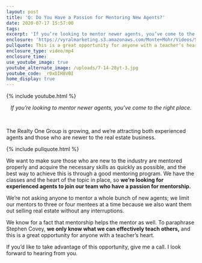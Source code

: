 ```yaml
---
layout: post
title: 'Q: Do You Have a Passion for Mentoring New Agents?'
date: 2020-07-17 15:57:00
tags:
excerpt: 'If you’re looking to mentor newer agents, you’ve come to the right place.'
enclosure: 'https://vyralmarketing.s3.amazonaws.com/Monte+Mohr/Videos/Seeking+Mentors.mp4'
pullquote: This is a great opportunity for anyone with a teacher’s heart.
enclosure_type: video/mp4
enclosure_time:
use_youtube_image: true
youtube_alternate_image: /uploads/7-14-20yt-3.jpg
youtube_code: _r0xDIH8VBI
home_display: true
---
```


{% include youtube.html %}

<center><em>If you&rsquo;re looking to mentor newer agents, you&rsquo;ve come to the right place.</em></center>

&nbsp;

The Realty One Group is growing, and we’re attracting both experienced agents and those who are newer to the real estate business.&nbsp;

{% include pullquote.html %}

We want to make sure those who are new to the industry are mentored properly and acquire the necessary skills as quickly as possible, and the best way to achieve this is through a good mentoring program. We have the classes and the heart of the topic in place, so **we’re looking for experienced agents to join our team who have a passion for mentorship.**&nbsp;

We’re not asking anyone to mentor a whole bunch of new agents; we limit our mentors to three or four mentees at a time because we also want them out selling real estate without any interruptions.&nbsp;

We know for a fact that mentorship helps the mentor as well. To paraphrase Stephen Covey, **we only know what we can effectively teach others,** and this is a great opportunity for anyone with a teacher’s heart.&nbsp;

If you’d like to take advantage of this opportunity, give me a call. I look forward to hearing from you.

&nbsp;